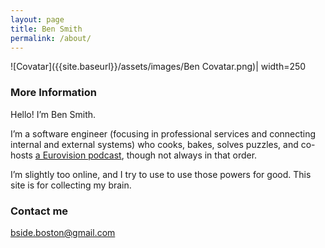 ```yaml
---
layout: page
title: Ben Smith
permalink: /about/
---
```


![Covatar]({{site.baseurl}}/assets/images/Ben Covatar.png)| width=250

### More Information

Hello!  I’m Ben Smith.

I’m a software engineer (focusing in professional services and connecting internal and external systems) who cooks, bakes, solves puzzles, and co-hosts [a Eurovision podcast](https://www.eurowhat.com), though not always in that order.

I’m slightly too online, and I try to use to use those powers for good.  This site is for collecting my brain.

### Contact me

[bside.boston@gmail.com](mailto:bside.boston@gmail.com)
